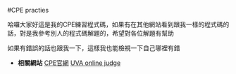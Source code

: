 #CPE practies

哈囉大家好這是我的CPE練習程式碼，如果有在其他網站看到跟我一樣的程式碼的話，對是我參考別人的程式碼解題的，希望對各位解題有幫助

如果有錯誤的話也跟我一下，這樣我也能檢視一下自己哪裡有錯

- **相關網站**
[CPE官網](https://cpe.cse.nsysu.edu.tw/environment.php)
[UVA online judge](https://onlinejudge.org/)
